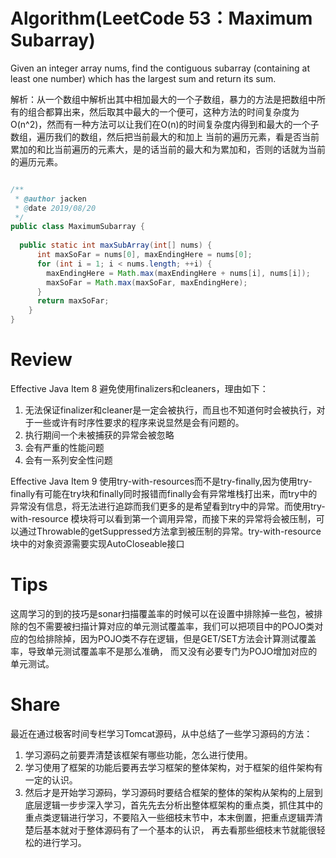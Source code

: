 # Algorithm(LeetCode 53：Maximum Subarray)
Given an integer array nums, find the contiguous subarray (containing at least one number) which has the largest sum and return its sum.

解析：从一个数组中解析出其中相加最大的一个子数组，暴力的方法是把数组中所有的组合都算出来，然后取其中最大的一个便可，这种方法的时间复杂度为O(n^2)，然而有一种方法可以让我们在O(n)的时间复杂度内得到和最大的一个子数组，遍历我们的数组，然后把当前最大的和加上
当前的遍历元素，看是否当前累加的和比当前遍历的元素大，是的话当前的最大和为累加和，否则的话就为当前的遍历元素。

  ```java

  /**
   * @author jacken
   * @date 2019/08/20
   */
  public class MaximumSubarray {
    
    public static int maxSubArray(int[] nums) {
        int maxSoFar = nums[0], maxEndingHere = nums[0];
        for (int i = 1; i < nums.length; ++i) {
          maxEndingHere = Math.max(maxEndingHere + nums[i], nums[i]);
          maxSoFar = Math.max(maxSoFar, maxEndingHere);
        }
        return maxSoFar;
      }
  }

  ```

# Review  
  Effective Java Item 8
  避免使用finalizers和cleaners，理由如下：
  1. 无法保证finalizer和cleaner是一定会被执行，而且也不知道何时会被执行，对于一些或许有时序性要求的程序来说显然是会有问题的。
  2. 执行期间一个未被捕获的异常会被忽略
  3. 会有严重的性能问题
  4. 会有一系列安全性问题
  
  
  Effective Java Item 9
  使用try-with-resources而不是try-finally,因为使用try-finally有可能在try块和finally同时报错而finally会有异常堆栈打出来，而try中的异常没有信息，将无法进行追踪而我们更多的是希望看到try中的异常。而使用try-with-resource
  模块将可以看到第一个调用异常，而接下来的异常将会被压制，可以通过Throwable的getSuppressed方法拿到被压制的异常。try-with-resource块中的对象资源需要实现AutoCloseable接口
 

# Tips
  
  这周学习的到的技巧是sonar扫描覆盖率的时候可以在设置中排除掉一些包，被排除的包不需要被扫描计算对应的单元测试覆盖率，我们可以把项目中的POJO类对应的包给排除掉，因为POJO类不存在逻辑，但是GET/SET方法会计算测试覆盖率，导致单元测试覆盖率不是那么准确，
  而又没有必要专门为POJO增加对应的单元测试。
  
# Share
  最近在通过极客时间专栏学习Tomcat源码，从中总结了一些学习源码的方法：
  1. 学习源码之前要弄清楚该框架有哪些功能，怎么进行使用。
  2. 学习使用了框架的功能后要再去学习框架的整体架构，对于框架的组件架构有一定的认识。
  3. 然后才是开始学习源码，学习源码时要结合框架的整体的架构从架构的上层到底层逻辑一步步深入学习，首先先去分析出整体框架构的重点类，抓住其中的重点类逻辑进行学习，不要陷入一些细枝末节中，本末倒置，把重点逻辑弄清楚后基本就对于整体源码有了一个基本的认识，
  再去看那些细枝末节就能很轻松的进行学习。
  
  
